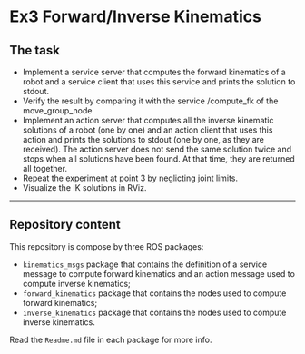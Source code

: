 # Ex3 Forward/Inverse Kinematics

## The task

* Implement a service server that computes the forward kinematics of a robot and a service client that uses this service and prints the solution to stdout.
* Verify the result by comparing it with the service /compute_fk of the move_group_node
* Implement an action server that computes all the inverse kinematic solutions of a robot (one by one) and an action client that uses this action and prints the solutions to stdout (one by one, as they are received). The action server does not send the same solution twice and stops when all solutions have been found. At that time, they are returned all together.
* Repeat the experiment at point 3 by neglicting joint limits.
* Visualize the IK solutions in RViz.

---

## Repository content

This repository is compose by three ROS packages:

* ```kinematics_msgs``` package that contains the definition of a service message to compute forward kinematics and an action message used to compute inverse kinematics;
* ```forward_kinematics``` package that contains the nodes used to compute forward kinematics;
* ```inverse_kinematics``` package that contains the nodes used to compute inverse kinematics.

Read the `Readme.md` file in each package for more info.
